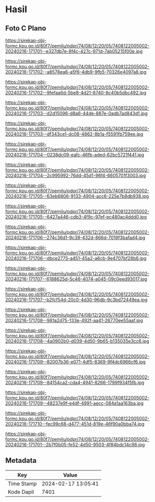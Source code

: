 # Hasil

## Foto C Plano

https://sirekap-obj-formc.kpu.go.id/80f7/pemilu/pdpr/74/08/12/20/05/7408122005002-20240216-171701--e327db7e-8f4c-427c-971d-7ab05215f00e.jpg

https://sirekap-obj-formc.kpu.go.id/80f7/pemilu/pdpr/74/08/12/20/05/7408122005002-20240216-171702--a8578ea6-a5f6-4db9-9fb5-70326e4097a8.jpg

https://sirekap-obj-formc.kpu.go.id/80f7/pemilu/pdpr/74/08/12/20/05/7408122005002-20240216-171702--9fefaa6d-5be8-4d21-8740-8c40b5dbc492.jpg

https://sirekap-obj-formc.kpu.go.id/80f7/pemilu/pdpr/74/08/12/20/05/7408122005002-20240216-171703--d2d15096-d8a6-44de-887e-0adb7ad843d1.jpg

https://sirekap-obj-formc.kpu.go.id/80f7/pemilu/pdpr/74/08/12/20/05/7408122005002-20240216-171703--df343ce1-dc08-4862-8b1a-f5591fb759ee.jpg

https://sirekap-obj-formc.kpu.go.id/80f7/pemilu/pdpr/74/08/12/20/05/7408122005002-20240216-171704--0238dc09-eafc-46fb-aded-62bc5721f441.jpg

https://sirekap-obj-formc.kpu.go.id/80f7/pemilu/pdpr/74/08/12/20/05/7408122005002-20240216-171704--2c995992-76dd-45d1-96f4-6605701f3003.jpg

https://sirekap-obj-formc.kpu.go.id/80f7/pemilu/pdpr/74/08/12/20/05/7408122005002-20240216-171705--63eb6806-9133-4904-acc6-225e7b8db938.jpg

https://sirekap-obj-formc.kpu.go.id/80f7/pemilu/pdpr/74/08/12/20/05/7408122005002-20240216-171705--6427a446-cdb3-4f9c-97ef-ec480ac4ddd0.jpg

https://sirekap-obj-formc.kpu.go.id/80f7/pemilu/pdpr/74/08/12/20/05/7408122005002-20240216-171706--274c36d1-9c38-432d-866d-7019f3bafad4.jpg

https://sirekap-obj-formc.kpu.go.id/80f7/pemilu/pdpr/74/08/12/20/05/7408122005002-20240216-171706--dbce2775-a451-45a2-a6cb-9e4707bf28b6.jpg

https://sirekap-obj-formc.kpu.go.id/80f7/pemilu/pdpr/74/08/12/20/05/7408122005002-20240216-171707--6188625d-5c46-4074-a045-09c0eed93017.jpg

https://sirekap-obj-formc.kpu.go.id/80f7/pemilu/pdpr/74/08/12/20/05/7408122005002-20240216-171707--b2fcf54d-20c0-4d30-96db-9c3bd72449ea.jpg

https://sirekap-obj-formc.kpu.go.id/80f7/pemilu/pdpr/74/08/12/20/05/7408122005002-20240216-171708--981a2d75-133e-492f-aa41-26770ee55aaf.jpg

https://sirekap-obj-formc.kpu.go.id/80f7/pemilu/pdpr/74/08/12/20/05/7408122005002-20240216-171708--4a0902b0-d039-4d50-9b65-b135035e3cc6.jpg

https://sirekap-obj-formc.kpu.go.id/80f7/pemilu/pdpr/74/08/12/20/05/7408122005002-20240216-171709--82007b36-e071-4df5-8369-9f4dc6966cf6.jpg

https://sirekap-obj-formc.kpu.go.id/80f7/pemilu/pdpr/74/08/12/20/05/7408122005002-20240216-171709--84154ca2-cda4-4941-8266-1799f934f5fb.jpg

https://sirekap-obj-formc.kpu.go.id/80f7/pemilu/pdpr/74/08/12/20/05/7408122005002-20240216-171709--48237e9f-e4df-4991-aecc-084a1aa163ba.jpg

https://sirekap-obj-formc.kpu.go.id/80f7/pemilu/pdpr/74/08/12/20/05/7408122005002-20240216-171710--fec99c68-d477-451d-819e-46f90a0bba74.jpg

https://sirekap-obj-formc.kpu.go.id/80f7/pemilu/pdpr/74/08/12/20/05/7408122005002-20240216-171701--2b7f0b05-fe52-4d50-9503-4f84bdc14c98.jpg


## Metadata

| Key        | Value               |
| ---------- | ------------------- |
| Time Stamp | 2024-02-17 13:05:41 |
| Kode Dapil | 7401                |



